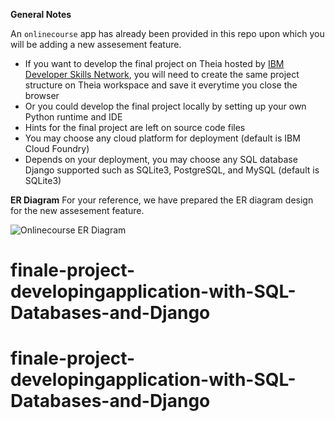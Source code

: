 
**General Notes**

An `onlinecourse` app has already been provided in this repo upon which you will be adding a new assesement feature.

- If you want to develop the final project on Theia hosted by [IBM Developer Skills Network](https://labs.cognitiveclass.ai/), you will need to create the same project structure on Theia workspace and save it everytime you close the browser
- Or you could develop the final project locally by setting up your own Python runtime and IDE
- Hints for the final project are left on source code files
- You may choose any cloud platform for deployment (default is IBM Cloud Foundry)
- Depends on your deployment, you may choose any SQL database Django supported such as SQLite3, PostgreSQL, and MySQL (default is SQLite3)

**ER Diagram**
For your reference, we have prepared the ER diagram design for the new assesement feature.

![Onlinecourse ER Diagram](https://github.com/ibm-developer-skills-network/final-cloud-app-with-database/blob/master/static/media/course_images/onlinecourse_app_er.png)
# finale-project-developingapplication-with-SQL-Databases-and-Django
# finale-project-developingapplication-with-SQL-Databases-and-Django
